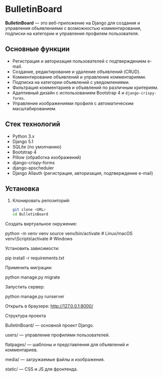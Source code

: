 # BulletinBoard

**BulletinBoard** — это веб-приложение на Django для создания и управления объявлениями с возможностью комментирования, подписки на категории и управления профилем пользователя.

## Основные функции
- Регистрация и авторизация пользователей с подтверждением e-mail.
- Создание, редактирование и удаление объявлений (CRUD).
- Комментирование объявлений и управление комментариями.
- Подписка на категории объявлений с уведомлениями.
- Фильтрация комментариев и объявлений по различным критериям.
- Адаптивный дизайн с использованием Bootstrap 4 и `django-crispy-forms`.
- Управление изображениями профиля с автоматическим масштабированием.

## Стек технологий
- Python 3.x
- Django 5.1
- SQLite (по умолчанию)
- Bootstrap 4
- Pillow (обработка изображений)
- django-crispy-forms
- django-apscheduler
- Django Allauth (регистрация, авторизация, подтверждение e-mail)

## Установка
1. Клонировать репозиторий:
   ```bash
   git clone <URL>
   cd BulletinBoard


Создать виртуальное окружение:

python -m venv venv
source venv/bin/activate  # Linux/macOS
venv\Scripts\activate     # Windows


Установить зависимости:

pip install -r requirements.txt


Применить миграции:

python manage.py migrate


Запустить сервер:

python manage.py runserver


Открыть в браузере: http://127.0.0.1:8000/

Структура проекта

BulletinBoard/ — основной проект Django.

users/ — управление профилями пользователей.

flatpages/ — шаблоны и представления для объявлений и комментариев.

media/ — загружаемые файлы и изображения.

static/ — CSS и JS для фронтенда.
